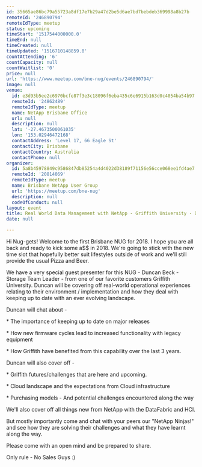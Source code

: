 ```yaml
---
id: 35665ae86bc79a55723a8df17e7b29a47d2be5d6ae7bd7bebdeb369998a8b27b
remoteId: '246890794'
remoteIdType: meetup
status: upcoming
timeStart: '1517544000000.0'
timeEnd: null
timeCreated: null
timeUpdated: '1516710148859.0'
countAttending: '6'
countCapacity: null
countWaitlist: '0'
price: null
url: 'https://www.meetup.com/bne-nug/events/246890794/'
image: null
venue:
  id: e3d93b5ee2c6970bcfe87f3e3c18096f6eba435c6e6915b163d0c4054ba54b97
  remoteId: '24862489'
  remoteIdType: meetup
  name: NetApp Brisbane Office
  url: null
  description: null
  lat: '-27.4673500061035'
  lon: '153.02946472168'
  contactAddress: 'Level 17, 66 Eagle St'
  contactCity: Brisbane
  contactCountry: Australia
  contactPhone: null
organizer:
  id: 5a8b45978849c9586847db85254a4d4022d38189f71156e56cce068ee1fd4ae7
  remoteId: '20814069'
  remoteIdType: meetup
  name: Brisbane NetApp User Group
  url: 'https://meetup.com/bne-nug'
  description: null
  codeOfConduct: null
layout: event
title: Real World Data Management with NetApp - Griffith University - Duncan Beck
date: null

---
```

<p>Hi Nug-gets! Welcome to the first Brisbane NUG for 2018. I hope you are all back and ready to kick some a$$ in 2018. We're going to stick with the new time slot that hopefully better suit lifestyles outside of work and we'll still provide the usual Pizza and Beer.</p> <p>We have a very special guest presenter for this NUG - Duncan Beck - Storage Team Leader - from one of our favorite customers Griffith University. Duncan will be covering off real-world operational experiences relating to their environment / implementation and how they deal with keeping up to date with an ever evolving landscape.</p> <p>Duncan will chat about -</p> <p>* The importance of keeping up to date on major releases</p> <p>* How new firmware cycles lead to increased functionality with legacy equipment</p> <p>* How Griffith have benefited from this capability over the last 3 years.</p> <p>Duncan will also cover off -</p> <p>* Griffith futures/challenges that are here and upcoming.</p> <p>* Cloud landscape and the expectations from Cloud infrastructure</p> <p>* Purchasing models - And potential challenges encountered along the way</p> <p>We'll also cover off all things new from NetApp with the DataFabric and HCI.</p> <p>But mostly importantly come and chat with your peers our "NetApp Ninjas!" and see how they are solving their challenges and what they have learnt along the way.</p> <p>Please come with an open mind and be prepared to share.</p> <p>Only rule - No Sales Guys :)</p> 
